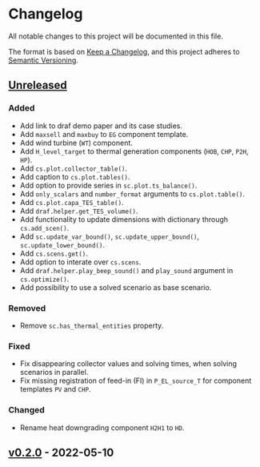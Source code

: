 # Changelog

All notable changes to this project will be documented in this file.

The format is based on [Keep a Changelog](https://keepachangelog.com/en/1.0.0/), and this project adheres to [Semantic Versioning](https://semver.org/spec/v2.0.0.html).

## [Unreleased]

### Added

- Add link to draf demo paper and its case studies.
- Add `maxsell` and `maxbuy` to `EG` component template.
- Add wind turbine (`WT`) component.
- Add `H_level_target` to thermal generation components (`HOB`, `CHP`, `P2H`, `HP`).
- Add `cs.plot.collector_table()`.
- Add caption to `cs.plot.tables()`.
- Add option to provide series in `sc.plot.ts_balance()`.
- Add `only_scalars` and `number_format` arguments to `cs.plot.table()`.
- Add `cs.plot.capa_TES_table()`.
- Add `draf.helper.get_TES_volume()`.
- Add functionality to update dimensions with dictionary through `cs.add_scen()`.
- Add `sc.update_var_bound()`, `sc.update_upper_bound()`, `sc.update_lower_bound()`.
- Add `cs.scens.get()`.
- Add option to interate over `cs.scens`.
- Add `draf.helper.play_beep_sound()` and `play_sound` argument in `cs.optimize()`.
- Add possibility to use a solved scenario as base scenario.

### Removed

- Remove `sc.has_thermal_entities` property.

### Fixed

- Fix disappearing collector values and solving times, when solving scenarios in parallel.
- Fix missing registration of feed-in (FI) in `P_EL_source_T` for component templates `PV` and `CHP`.

### Changed

- Rename heat downgrading component `H2H1` to `HD`.

## [v0.2.0] - 2022-05-10

[Unreleased]: https://github.com/DrafProject/draf/compare/v0.2.0...HEAD
[v0.2.0]: https://github.com/DrafProject/draf/releases/tag/v0.2.0
